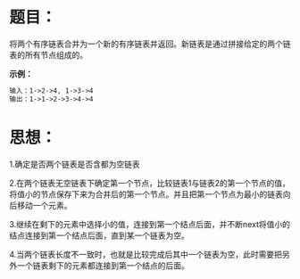 # 题目：

将两个有序链表合并为一个新的有序链表并返回。新链表是通过拼接给定的两个链表的所有节点组成的。 

**示例：**

```html
输入：1->2->4, 1->3->4
输出：1->1->2->3->4->4
```

# 思想：

1.确定是否两个链表是否含都为空链表

2.在两个链表无空链表下确定第一个节点，比较链表1与链表2的第一个节点的值，将值小的节点保存下来为合并后的第一个节点。并且把第一个节点为最小的链表向后移动一个元素。

3.继续在剩下的元素中选择小的值，连接到第一个结点后面，并不断next将值小的结点连接到第一个结点后面，直到某一个链表为空。

4.当两个链表长度不一致时，也就是比较完成后其中一个链表为空，此时需要把另外一个链表剩下的元素都连接到第一个结点的后面。